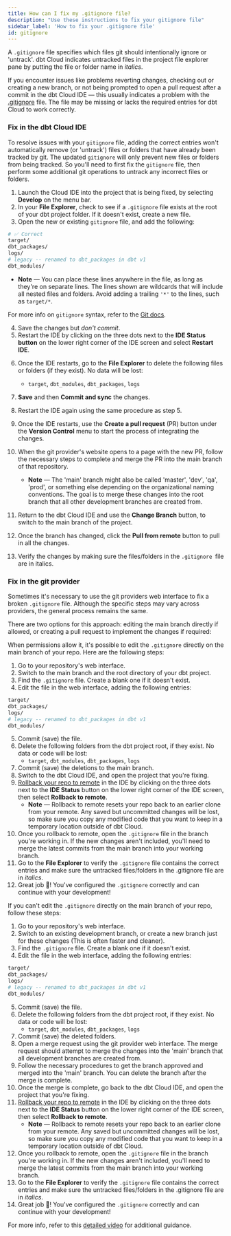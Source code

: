 ```yaml
---
title: How can I fix my .gitignore file?
description: "Use these instructions to fix your gitignore file"
sidebar_label: 'How to fix your .gitignore file'
id: gitignore
---
```


A `.gitignore` file specifies which files git should intentionally ignore or 'untrack'. dbt Cloud indicates untracked files in the project file explorer pane by putting the file or folder name in *italics*.

If you encounter issues like problems reverting changes, checking out or creating a new branch, or not being prompted to open a pull request after a commit in the dbt Cloud IDE &mdash; this usually indicates a problem with the [.gitignore](https://github.com/dbt-labs/dbt-starter-project/blob/main/.gitignore) file. The file may be missing or lacks the required entries for dbt Cloud to work correctly. 

### Fix in the dbt Cloud IDE

To resolve issues with your `gitignore` file, adding the correct entries won't automatically remove (or 'untrack') files or folders that have already been tracked by git. The updated `gitignore` will only prevent new files or folders from being tracked. So you'll need to first fix the `gitignore` file, then perform some additional git operations to untrack any incorrect files or folders.  


1. Launch the Cloud IDE into the project that is being fixed, by selecting **Develop** on the menu bar.
2. In your **File Explorer**, check to see if a `.gitignore` file exists at the root of your dbt project folder. If it doesn't exist, create a new file.
3. Open the new or existing `gitignore` file, and add the following:

```bash
# ✅ Correct 
target/
dbt_packages/
logs/
# legacy -- renamed to dbt_packages in dbt v1
dbt_modules/
```

* **Note** &mdash; You can place these lines anywhere in the file, as long as they're on separate lines. The lines shown are wildcards that will include all nested files and folders. Avoid adding a trailing `'*'` to the lines, such as `target/*`.

For more info on `gitignore` syntax, refer to the [Git docs](https://git-scm.com/docs/gitignore).

4. Save the changes but _don't commit_.
5. Restart the IDE by clicking on the three dots next to the **IDE Status button** on the lower right corner of the IDE screen and select **Restart IDE**.

<Lightbox src="/img/docs/dbt-cloud/cloud-ide/restart-ide.jpg" width="50%" title="Restart the IDE by clicking the three dots on the lower right or click on the Status bar" />

6. Once the IDE restarts, go to the **File Explorer** to delete the following files or folders (if they exist).  No data will be lost:
    * `target`, `dbt_modules`, `dbt_packages`, `logs`
7. **Save** and then **Commit and sync** the changes.
8. Restart the IDE again using the same procedure as step 5.
9. Once the IDE restarts, use the **Create a pull request** (PR) button under the **Version Control** menu to start the process of integrating the changes.
10. When the git provider's website opens to a page with the new PR, follow the necessary steps to complete and merge the PR into the main branch of that repository.

    * **Note** &mdash; The 'main' branch might also be called 'master', 'dev', 'qa', 'prod', or something else depending on the organizational naming conventions.  The goal is to merge these changes into the root branch that all other development branches are created from.

11. Return to the dbt Cloud IDE and use the **Change Branch** button, to switch to the main branch of the project.
12. Once the branch has changed, click the **Pull from remote** button to pull in all the changes. 
13. Verify the changes by making sure the files/folders in the `.gitignore `file are in italics. 

<Lightbox src="/img/docs/dbt-cloud/cloud-ide/gitignore-italics.png" width="50%" title="A dbt project on the main branch that has properly configured gitignore folders (highlighted in italics)."/>

### Fix in the git provider

Sometimes it's necessary to use the git providers web interface to fix a broken `.gitignore` file. Although the specific steps may vary across providers, the general process remains the same.

There are two options for this approach: editing the main branch directly if allowed, or creating a pull request to implement the changes if required:

<Tabs>

<TabItem value="mainbranch" label="Edit in main branch">
   
When permissions allow it, it's possible to edit the `.gitignore` directly on the main branch of your repo. Here are the following steps:

1. Go to your repository's web interface.
2. Switch to the main branch and the root directory of your dbt project.
3. Find the `.gitignore` file.  Create a blank one if it doesn't exist.
4. Edit the file in the web interface, adding the following entries:
```bash
target/
dbt_packages/
logs/
# legacy -- renamed to dbt_packages in dbt v1
dbt_modules/
```

5. Commit (save) the file.
6. Delete the following folders from the dbt project root, if they exist.  No data or code will be lost:
    * `target`, `dbt_modules`, `dbt_packages`, `logs`
7. Commit (save) the deletions to the main branch.
8. Switch to the dbt Cloud IDE, and open the project that you're fixing.
9. [Rollback your repo to remote](/docs/collaborate/git/version-control-basics#the-git-button-in-the-cloud-ide)  in the IDE by clicking on the three dots next to the **IDE Status** button on the lower right corner of the IDE screen, then select **Rollback to remote**.
    * **Note** &mdash; Rollback to remote resets your repo back to an earlier clone from your remote. Any saved but uncommitted changes will be lost, so make sure you copy any modified code that you want to keep in a temporary location outside of dbt Cloud.
10. Once you rollback to remote, open the `.gitignore` file in the branch you're working in.  If the new changes aren't included, you'll need to merge the latest commits from the main branch into your working branch.
11. Go to the **File Explorer** to verify the `.gitignore` file contains the correct entries and make sure the untracked files/folders in the .gitignore file are in *italics*. 
12. Great job 🎉! You've configured the `.gitignore` correctly and can continue with your development!

</TabItem>

<TabItem value="newbranch" label="Unable to edit main branch">

If you can't edit the `.gitignore` directly on the main branch of your repo, follow these steps:

1. Go to your repository's web interface.
2. Switch to an existing development branch, or create a new branch just for these changes (This is often faster and cleaner). 
3. Find the `.gitignore` file.  Create a blank one if it doesn't exist.
4. Edit the file in the web interface, adding the following entries:

```bash
target/
dbt_packages/
logs/
# legacy -- renamed to dbt_packages in dbt v1
dbt_modules/
```
5. Commit (save) the file.
6. Delete the following folders from the dbt project root, if they exist.  No data or code will be lost:
    * `target`, `dbt_modules`, `dbt_packages`, `logs`
7. Commit (save) the deleted folders.
8. Open a merge request using the git provider web interface.  The merge request should attempt to merge the changes into the 'main' branch that all development branches are created from.
9. Follow the necessary procedures to get the branch approved and merged into the 'main' branch.  You can delete the branch after the merge is complete. 
10. Once the merge is complete, go back to the dbt Cloud IDE, and open the project that you're fixing.
11. [Rollback your repo to remote](/docs/collaborate/git/version-control-basics#the-git-button-in-the-cloud-ide) in the IDE by clicking on the three dots next to the **IDE Status** button on the lower right corner of the IDE screen, then select **Rollback to remote**. 
    * **Note** &mdash; Rollback to remote resets your repo back to an earlier clone from your remote. Any saved but uncommitted changes will be lost, so make sure you copy any modified code that you want to keep in a temporary location outside of dbt Cloud.
12. Once you rollback to remote, open the `.gitignore` file in the branch you're working in.  If the new changes aren't included, you'll need to merge the latest commits from the main branch into your working branch.
13. Go to the **File Explorer** to verify the `.gitignore` file contains the correct entries and make sure the untracked files/folders in the .gitignore file are in *italics*. 
14. Great job 🎉! You've configured the `.gitignore` correctly and can continue with your development!

</TabItem>
</Tabs>

For more info, refer to this [detailed video](https://www.loom.com/share/9b3b8e2b617f41a8bad76ec7e42dd014) for additional guidance. 
